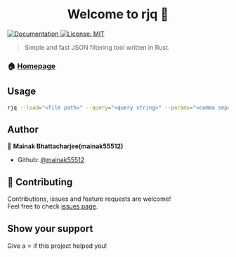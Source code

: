 <h1 align="center">Welcome to rjq 👋</h1>
<p>
  <a href="github.com/mainak55512/rjq" target="_blank">
    <img alt="Documentation" src="https://img.shields.io/badge/documentation-yes-brightgreen.svg" />
  </a>
  <a href="#" target="_blank">
    <img alt="License: MIT" src="https://img.shields.io/badge/License-MIT-yellow.svg" />
  </a>
</p>

> Simple and fast JSON filtering tool written in Rust.

### 🏠 [Homepage](github.com/mainak55512/rjq)

## Usage

```sh
rjq --load="<file path>" --query="<query string>" --params="<comma separated parameter names>"
```

## Author

👤 **Mainak Bhattacharjee(mainak55512)**

* Github: [@mainak55512](https://github.com/mainak55512)

## 🤝 Contributing

Contributions, issues and feature requests are welcome!<br />Feel free to check [issues page](github.com/mainak55512/rjq/issues). 

## Show your support

Give a ⭐️ if this project helped you!
